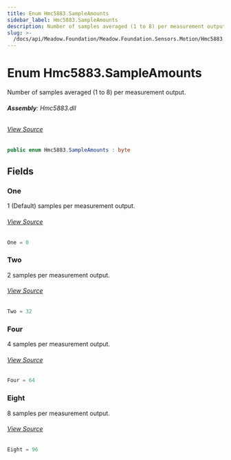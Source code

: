 ```yaml
---
title: Enum Hmc5883.SampleAmounts
sidebar_label: Hmc5883.SampleAmounts
description: Number of samples averaged (1 to 8) per measurement output.
slug: >-
  /docs/api/Meadow.Foundation/Meadow.Foundation.Sensors.Motion/Hmc5883.SampleAmounts
---
```

# Enum Hmc5883.SampleAmounts
Number of samples averaged (1 to 8) per measurement output.

###### **Assembly**: Hmc5883.dll
###### [View Source](https://github.com/WildernessLabs/Meadow.Foundation.git/blob/develop/Source/Meadow.Foundation.Peripherals/Sensors.Motion.Hmc5883/Driver/Hmc5883.SampleAmounts.cs#L8)
```csharp title="Declaration"
public enum Hmc5883.SampleAmounts : byte
```
## Fields
### One
1 (Default) samples per measurement output.
###### [View Source](https://github.com/WildernessLabs/Meadow.Foundation.git/blob/develop/Source/Meadow.Foundation.Peripherals/Sensors.Motion.Hmc5883/Driver/Hmc5883.SampleAmounts.cs#L13)
```csharp title="Declaration"
One = 0
```
### Two
2 samples per measurement output.
###### [View Source](https://github.com/WildernessLabs/Meadow.Foundation.git/blob/develop/Source/Meadow.Foundation.Peripherals/Sensors.Motion.Hmc5883/Driver/Hmc5883.SampleAmounts.cs#L18)
```csharp title="Declaration"
Two = 32
```
### Four
4 samples per measurement output.
###### [View Source](https://github.com/WildernessLabs/Meadow.Foundation.git/blob/develop/Source/Meadow.Foundation.Peripherals/Sensors.Motion.Hmc5883/Driver/Hmc5883.SampleAmounts.cs#L23)
```csharp title="Declaration"
Four = 64
```
### Eight
8 samples per measurement output.
###### [View Source](https://github.com/WildernessLabs/Meadow.Foundation.git/blob/develop/Source/Meadow.Foundation.Peripherals/Sensors.Motion.Hmc5883/Driver/Hmc5883.SampleAmounts.cs#L28)
```csharp title="Declaration"
Eight = 96
```
